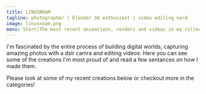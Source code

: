 ```yaml
---
title: LINUSNOAM
tagline: photographer | blender 3d enthusiast | video editing nerd
image: linusnoam.png
menu: Start|The most recent animations, renders and videos in my collection
---
```

I'm fascinated by the entire process of building digital worlds, capturing amazing photos with a dslr camra and editing videos: Here you can see some of the creations I'm most proud of and read a few sentances on how I made them. 


Please look at some of my recent creations below or checkout more in the categories!
